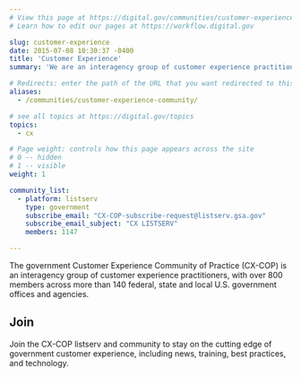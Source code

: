 ```yaml
---
# View this page at https://digital.gov/communities/customer-experience
# Learn how to edit our pages at https://workflow.digital.gov

slug: customer-experience
date: 2015-07-08 10:30:37 -0400
title: 'Customer Experience'
summary: 'We are an interagency group of customer experience practitioners.'

# Redirects: enter the path of the URL that you want redirected to this page
aliases:
  - /communities/customer-experience-community/

# see all topics at https://digital.gov/topics
topics:
  - cx

# Page weight: controls how this page appears across the site
# 0 -- hidden
# 1 -- visible
weight: 1

community_list:
  - platform: listserv
    type: government
    subscribe_email: "CX-COP-subscribe-request@listserv.gsa.gov"
    subscribe_email_subject: "CX LISTSERV"
    members: 1147

---
```


The government Customer Experience Community of Practice (CX-COP) is an interagency group of customer experience practitioners, with over 800 members across more than 140 federal, state and local U.S. government offices and agencies.

## Join

Join the CX-COP listserv and community to stay on the cutting edge of government customer experience, including news, training, best practices, and technology.
